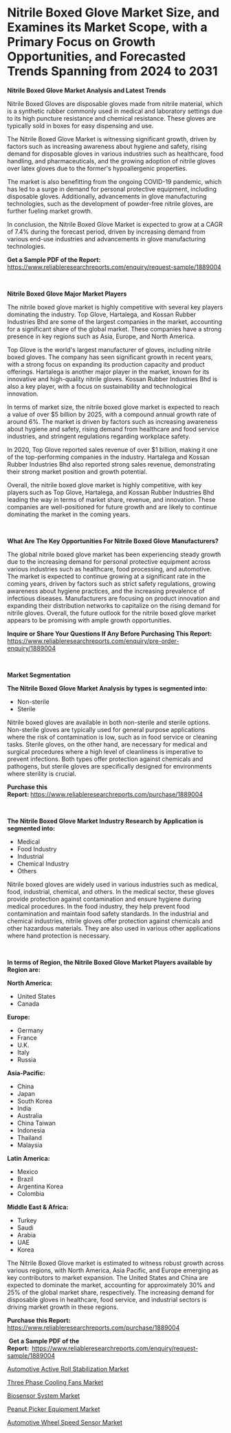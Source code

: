 <p><h1>Nitrile Boxed Glove Market Size, and Examines its Market Scope, with a Primary Focus on Growth Opportunities, and Forecasted Trends Spanning from 2024 to 2031</h1></p><p><strong>Nitrile Boxed Glove Market Analysis and Latest Trends</strong></p>
<p><p>Nitrile Boxed Gloves are disposable gloves made from nitrile material, which is a synthetic rubber commonly used in medical and laboratory settings due to its high puncture resistance and chemical resistance. These gloves are typically sold in boxes for easy dispensing and use.</p><p>The Nitrile Boxed Glove Market is witnessing significant growth, driven by factors such as increasing awareness about hygiene and safety, rising demand for disposable gloves in various industries such as healthcare, food handling, and pharmaceuticals, and the growing adoption of nitrile gloves over latex gloves due to the former's hypoallergenic properties.</p><p>The market is also benefitting from the ongoing COVID-19 pandemic, which has led to a surge in demand for personal protective equipment, including disposable gloves. Additionally, advancements in glove manufacturing technologies, such as the development of powder-free nitrile gloves, are further fueling market growth.</p><p>In conclusion, the Nitrile Boxed Glove Market is expected to grow at a CAGR of 7.4% during the forecast period, driven by increasing demand from various end-use industries and advancements in glove manufacturing technologies.</p></p>
<p><strong>Get a Sample PDF of the Report:&nbsp;</strong> <a href="https://www.reliableresearchreports.com/enquiry/request-sample/1889004">https://www.reliableresearchreports.com/enquiry/request-sample/1889004</a></p>
<p>&nbsp;</p>
<p><strong>Nitrile Boxed Glove Major Market Players</strong></p>
<p><p>The nitrile boxed glove market is highly competitive with several key players dominating the industry. Top Glove, Hartalega, and Kossan Rubber Industries Bhd are some of the largest companies in the market, accounting for a significant share of the global market. These companies have a strong presence in key regions such as Asia, Europe, and North America.</p><p>Top Glove is the world's largest manufacturer of gloves, including nitrile boxed gloves. The company has seen significant growth in recent years, with a strong focus on expanding its production capacity and product offerings. Hartalega is another major player in the market, known for its innovative and high-quality nitrile gloves. Kossan Rubber Industries Bhd is also a key player, with a focus on sustainability and technological innovation.</p><p>In terms of market size, the nitrile boxed glove market is expected to reach a value of over $5 billion by 2025, with a compound annual growth rate of around 6%. The market is driven by factors such as increasing awareness about hygiene and safety, rising demand from healthcare and food service industries, and stringent regulations regarding workplace safety.</p><p>In 2020, Top Glove reported sales revenue of over $1 billion, making it one of the top-performing companies in the industry. Hartalega and Kossan Rubber Industries Bhd also reported strong sales revenue, demonstrating their strong market position and growth potential.</p><p>Overall, the nitrile boxed glove market is highly competitive, with key players such as Top Glove, Hartalega, and Kossan Rubber Industries Bhd leading the way in terms of market share, revenue, and innovation. These companies are well-positioned for future growth and are likely to continue dominating the market in the coming years.</p></p>
<p>&nbsp;</p>
<p><strong>What Are The Key Opportunities For Nitrile Boxed Glove Manufacturers?</strong></p>
<p><p>The global nitrile boxed glove market has been experiencing steady growth due to the increasing demand for personal protective equipment across various industries such as healthcare, food processing, and automotive. The market is expected to continue growing at a significant rate in the coming years, driven by factors such as strict safety regulations, growing awareness about hygiene practices, and the increasing prevalence of infectious diseases. Manufacturers are focusing on product innovation and expanding their distribution networks to capitalize on the rising demand for nitrile gloves. Overall, the future outlook for the nitrile boxed glove market appears to be promising with ample growth opportunities.</p></p>
<p><strong>Inquire or Share Your Questions If Any Before Purchasing This Report:</strong> <a href="https://www.reliableresearchreports.com/enquiry/pre-order-enquiry/1889004">https://www.reliableresearchreports.com/enquiry/pre-order-enquiry/1889004</a></p>
<p>&nbsp;</p>
<p><strong>Market Segmentation</strong></p>
<p><strong>The Nitrile Boxed Glove Market Analysis by types is segmented into:</strong></p>
<p><ul><li>Non-sterile</li><li>Sterile</li></ul></p>
<p><p>Nitrile boxed gloves are available in both non-sterile and sterile options. Non-sterile gloves are typically used for general purpose applications where the risk of contamination is low, such as in food service or cleaning tasks. Sterile gloves, on the other hand, are necessary for medical and surgical procedures where a high level of cleanliness is imperative to prevent infections. Both types offer protection against chemicals and pathogens, but sterile gloves are specifically designed for environments where sterility is crucial.</p></p>
<p><strong>Purchase this Report:&nbsp;</strong><a href="https://www.reliableresearchreports.com/purchase/1889004">https://www.reliableresearchreports.com/purchase/1889004</a></p>
<p>&nbsp;</p>
<p><strong>The Nitrile Boxed Glove Market Industry Research by Application is segmented into:</strong></p>
<p><ul><li>Medical</li><li>Food Industry</li><li>Industrial</li><li>Chemical Industry</li><li>Others</li></ul></p>
<p><p>Nitrile boxed gloves are widely used in various industries such as medical, food, industrial, chemical, and others. In the medical sector, these gloves provide protection against contamination and ensure hygiene during medical procedures. In the food industry, they help prevent food contamination and maintain food safety standards. In the industrial and chemical industries, nitrile gloves offer protection against chemicals and other hazardous materials. They are also used in various other applications where hand protection is necessary.</p></p>
<p>&nbsp;</p>
<p><strong>In terms of Region, the Nitrile Boxed Glove Market Players available by Region are:</strong></p>
<p>
    <p> <strong> North America: </strong>
        <ul>
            <li>United States</li>
            <li>Canada</li>
        </ul>
        </p> 
    <p> <strong> Europe: </strong>
        <ul>
            <li>Germany</li>
            <li>France</li>
            <li>U.K.</li>
            <li>Italy</li>
            <li>Russia</li>
        </ul>
        </p> 
    <p> <strong> Asia-Pacific: </strong>
        <ul>
            <li>China</li>
            <li>Japan</li>
            <li>South Korea</li>
            <li>India</li>
            <li>Australia</li>
            <li>China Taiwan</li>
            <li>Indonesia</li>
            <li>Thailand</li>
            <li>Malaysia</li>
        </ul>
        </p> 
    <p> <strong> Latin America: </strong>
        <ul>
            <li>Mexico</li>
            <li>Brazil</li>
            <li>Argentina Korea</li>
            <li>Colombia</li>
        </ul>
        </p> 
    <p> <strong> Middle East & Africa: </strong>
        <ul>
            <li>Turkey</li>
            <li>Saudi</li>
            <li>Arabia</li>
            <li>UAE</li>
            <li>Korea</li>
        </ul>
    </p>
    </p>
<p><p>The Nitrile Boxed Glove market is estimated to witness robust growth across various regions, with North America, Asia Pacific, and Europe emerging as key contributors to market expansion. The United States and China are expected to dominate the market, accounting for approximately 30% and 25% of the global market share, respectively. The increasing demand for disposable gloves in healthcare, food service, and industrial sectors is driving market growth in these regions.</p></p>
<p><strong>Purchase this Report: </strong><a href="https://www.reliableresearchreports.com/purchase/1889004">https://www.reliableresearchreports.com/purchase/1889004</a></p>
<p>&nbsp;<strong>Get a Sample PDF of the Report:&nbsp;&nbsp;</strong><a href="https://www.reliableresearchreports.com/enquiry/request-sample/1889004">https://www.reliableresearchreports.com/enquiry/request-sample/1889004</a></p>
<p><strong></strong></p>
<p><p><a href="https://frill-swim-3cd.notion.site/Automotive-Active-Roll-Stabilization-Market-Furnish-Information-about-Market-Size-Market-Share-Mar-20c042d20cb043fe8a76c2d9f01a1fea">Automotive Active Roll Stabilization Market</a></p><p><a href="https://meowing-canidae-761.notion.site/Insights-into-Three-Phase-Cooling-Fans-Market-Size-Analysing-Market-Share-Trends-and-Growth-from--a30b66a507a649309cd09ac5cd841c17">Three Phase Cooling Fans Market</a></p><p><a href="https://view.publitas.com/reportprime-1/biosensor-system-market-size-share-trends-analysis-report-by-application-regional-outlook-competitive-strategies-and-segment-forecasts-2024-2031/">Biosensor System Market</a></p><p><a href="https://noble-drawer-34c.notion.site/Peanut-Picker-Equipment-Market-Size-Growth-Outlook-from-2024-to-2031-projecting-at-Market-s-Trends-8f800db98bae4f408d361cbb23ba9960">Peanut Picker Equipment Market</a></p><p><a href="https://view.publitas.com/reportprime-1/automotive-wheel-speed-sensor-market-dynamics-2024-2031-also-about-its-market-trends-projections-and-opportunities/">Automotive Wheel Speed Sensor Market</a></p></p>